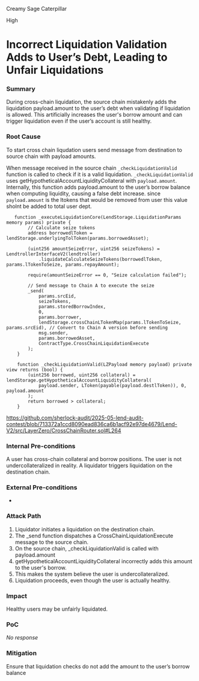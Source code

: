 Creamy Sage Caterpillar

High

# Incorrect Liquidation Validation Adds to User’s Debt, Leading to Unfair Liquidations

### Summary

During cross-chain liquidation, the source chain mistakenly adds the liquidation payload.amount to the user’s debt when validating if liquidation is allowed. This artificially increases the user's borrow amount and can trigger liquidation even if the user’s account is still healthy.

### Root Cause

To start cross chain liqudation users send message from destination to source chain with payload amounts. 

When message received in the source chain `_checkLiquidationValid` function is called to check if it is a  valid liquidation. `_checkLiquidationValid` uses getHypotheticalAccountLiquidityCollateral with `payload.amount`. Internally, this function adds payload.amount to the user’s borrow balance when computing liquidity, causing a false debt increase. since 
` payload.amount` is the ltokens that would be removed from user this value sholnt be added to total user dept.

```solidity
   function _executeLiquidationCore(LendStorage.LiquidationParams memory params) private {
        // Calculate seize tokens
        address borrowedlToken = lendStorage.underlyingTolToken(params.borrowedAsset);

        (uint256 amountSeizeError, uint256 seizeTokens) = LendtrollerInterfaceV2(lendtroller)
            .liquidateCalculateSeizeTokens(borrowedlToken, params.lTokenToSeize, params.repayAmount);

        require(amountSeizeError == 0, "Seize calculation failed");

        // Send message to Chain A to execute the seize
        _send(
            params.srcEid,
            seizeTokens,
            params.storedBorrowIndex,
            0,
            params.borrower,
            lendStorage.crossChainLTokenMap(params.lTokenToSeize, params.srcEid), // Convert to Chain A version before sending
            msg.sender,
            params.borrowedAsset,
            ContractType.CrossChainLiquidationExecute
        );
    }

    function _checkLiquidationValid(LZPayload memory payload) private view returns (bool) {
        (uint256 borrowed, uint256 collateral) = lendStorage.getHypotheticalAccountLiquidityCollateral(
            payload.sender, LToken(payable(payload.destlToken)), 0, payload.amount
        );
        return borrowed > collateral;
    }

```
https://github.com/sherlock-audit/2025-05-lend-audit-contest/blob/713372a1ccd8090ead836ca6b1acf92e97de4679/Lend-V2/src/LayerZero/CrossChainRouter.sol#L264

### Internal Pre-conditions

A user has cross-chain collateral and borrow positions.
The user is not undercollateralized in reality.
A liquidator triggers liquidation on the destination chain.



### External Pre-conditions

-

### Attack Path

1. Liquidator initiates a liquidation on the destination chain.
2. The _send function dispatches a CrossChainLiquidationExecute message to the source chain.
3. On the source chain, _checkLiquidationValid is called with payload.amount 
4. getHypotheticalAccountLiquidityCollateral incorrectly adds this amount to the user's borrow.
5. This makes the system believe the user is undercollateralized.
6. Liquidation proceeds, even though the user is actually healthy.

### Impact

Healthy users may be unfairly liquidated.



### PoC

_No response_

### Mitigation

Ensure that liquidation checks do not add the amount to the user’s borrow balance